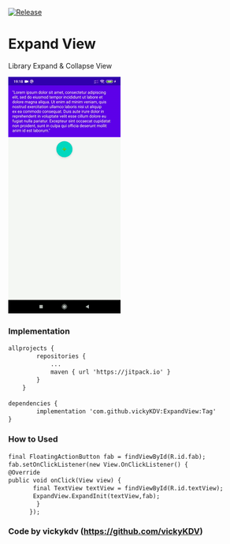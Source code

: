 [![Release](https://jitpack.io/v/vickyKDV/ExpandView.svg)](https://jitpack.io/#vickyKDV/ExpandView)

# Expand View
Library Expand & Collapse View

![alt text](https://raw.githubusercontent.com/vickyKDV/ExpandView/master/Screenrecorder-2020-09-10-19-18.gif)


### Implementation
    allprojects {
            repositories {
                ...
                maven { url 'https://jitpack.io' }
            }
        }
    
    dependencies {
	        implementation 'com.github.vickyKDV:ExpandView:Tag'
	}

### How to Used
    final FloatingActionButton fab = findViewById(R.id.fab);
    fab.setOnClickListener(new View.OnClickListener() {
    @Override
    public void onClick(View view) {
           final TextView textView = findViewById(R.id.textView);
           ExpandView.ExpandInit(textView,fab);
            }
          });
        
        
   ### Code by vickykdv (https://github.com/vickyKDV) 
